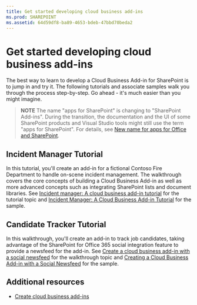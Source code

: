 ```yaml
---
title: Get started developing cloud business add-ins
ms.prod: SHAREPOINT
ms.assetid: 64d59df8-ba89-4653-bdeb-47bbd70beda2
---
```



# Get started developing cloud business add-ins
The best way to learn to develop a Cloud Business Add-in for SharePoint is to jump in and try it. The following tutorials and associate samples walk you through the process step-by-step. Go ahead - it's much easier than you might imagine.
> **NOTE**
> The name "apps for SharePoint" is changing to "SharePoint Add-ins". During the transition, the documentation and the UI of some SharePoint products and Visual Studio tools might still use the term "apps for SharePoint". For details, see  [New name for apps for Office and SharePoint](new-name-for-apps-for-sharepoint.md#bk_newname). 





## Incident Manager Tutorial

In this tutorial, you'll create an add-in for a fictional Contoso Fire Department to handle on-scene incident management. The walkthrough covers the core concepts of building a Cloud Business Add-in as well as more advanced concepts such as integrating SharePoint lists and document libraries. See  [Incident manager: A cloud business add-in tutorial](incident-manager-a-cloud-business-add-in-tutorial.md) for the tutorial topic and [Incident Manager: A Cloud Business Add-in Tutorial](http://code.msdn.microsoft.com/Incident-Manager-A-Cloud-c32d9b04) for the sample.




## Candidate Tracker Tutorial

In this walkthrough, you'll create an add-in to track job candidates, taking advantage of the SharePoint for Office 365 social integration feature to provide a newsfeed for the add-in. See  [Create a cloud business add-in with a social newsfeed](create-a-cloud-business-add-in-with-a-social-newsfeed.md) for the walkthrough topic and [Creating a Cloud Business Add-in with a Social Newsfeed](http://code.msdn.microsoft.com/Creating-a-Cloud-Business-8540c0c9) for the sample.




## Additional resources
<a name="bk_addresources"> </a>


-  [Create cloud business add-ins](create-cloud-business-add-ins.md)



